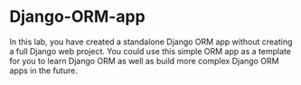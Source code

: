 # Django-ORM-app
In this lab, you have created a standalone Django ORM app without creating a full Django web project. You could use this simple ORM app as a template for you to learn Django ORM as well as build more complex Django ORM apps in the future.
